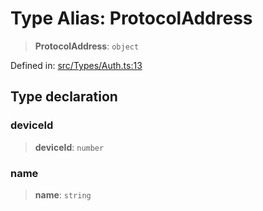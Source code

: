 # Type Alias: ProtocolAddress

> **ProtocolAddress**: `object`

Defined in: [src/Types/Auth.ts:13](https://github.com/Fokusdotid/bail/blob/c004679536d41fcf32da31cecf70d3991dfa31b5/src/Types/Auth.ts#L13)

## Type declaration

### deviceId

> **deviceId**: `number`

### name

> **name**: `string`
